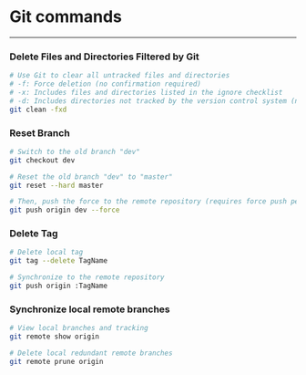 # Git commands

---

### Delete Files and Directories Filtered by Git

```bash
# Use Git to clear all untracked files and directories
# -f: Force deletion (no confirmation required)
# -x: Includes files and directories listed in the ignore checklist
# -d: Includes directories not tracked by the version control system (note: this option will delete even empty directories)
git clean -fxd
```

### Reset Branch

```bash
# Switch to the old branch "dev"
git checkout dev

# Reset the old branch "dev" to "master"
git reset --hard master

# Then, push the force to the remote repository (requires force push permission)
git push origin dev --force
```

### Delete Tag

```bash
# Delete local tag
git tag --delete TagName

# Synchronize to the remote repository
git push origin :TagName
```

### Synchronize local remote branches

```bash
# View local branches and tracking
git remote show origin

# Delete local redundant remote branches
git remote prune origin
```
